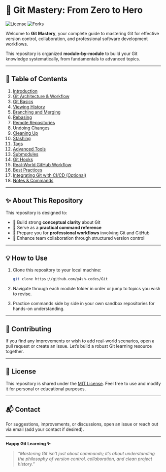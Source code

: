# 🚀 Git Mastery: From Zero to Hero

<!-- ![GitHub Workflow Status](https://img.shields.io/github/actions/workflow/status/y4sh-codes/Git/main.yml?branch=main) -->
![License](https://img.shields.io/github/license/y4sh-codes/Git)
![Forks](https://img.shields.io/github/forks/y4sh-codes/Git?style=social)

Welcome to **Git Mastery**, your complete guide to mastering Git for effective version control, collaboration, and professional software development workflows.

This repository is organized **module-by-module** to build your Git knowledge systematically, from fundamentals to advanced topics.

---

## 🧭 **Table of Contents**

1. [Introduction](modules/0_introduction/README.md)
2. [Git Architecture & Workflow](modules/1_architecture_workflow/README.md)
3. [Git Basics](modules/2_git_basics/README.md)
4. [Viewing History](modules/3_viewing_history/README.md)
5. [Branching and Merging](modules/4_branching_merging/README.md)
6. [Rebasing](modules/5_rebasing/README.md)
7. [Remote Repositories](modules/6_remote_repositories/README.md)
8. [Undoing Changes](modules/7_undoing_changes/README.md)
9. [Cleaning Up](modules/8_cleaning_up/README.md)
10. [Stashing](modules/9_stashing/README.md)
11. [Tags](modules/10_tags/README.md)
12. [Advanced Tools](modules/11_advanced_tools/README.md)
13. [Submodules](modules/12_submodules/README.md)
14. [Git Hooks](modules/13_git_hooks/README.md)
15. [Real-World GitHub Workflow](modules/14_github_workflow/README.md)
16. [Best Practices](modules/15_best_practices/README.md)
17. [Integrating Git with CI/CD (Optional)](modules/16_ci_cd/README.md)
18. [Notes & Commands](Notes%20&%20Commands/)
---

## ✨ **About This Repository**

This repository is designed to:

- 🧠 Build strong **conceptual clarity** about Git  
- 🔧 Serve as a **practical command reference**  
- 💼 Prepare you for **professional workflows** involving Git and GitHub  
- 🚀 Enhance team collaboration through structured version control

---

## 💡 **How to Use**

1. Clone this repository to your local machine:
    ```bash
    git clone https://github.com/y4sh-codes/Git
    ```

2. Navigate through each module folder in order or jump to topics you wish to revise.

3. Practice commands side by side in your own sandbox repositories for hands-on understanding.

---

## 🤝 **Contributing**

If you find any improvements or wish to add real-world scenarios, open a pull request or create an issue. Let’s build a robust Git learning resource together.

---

## 📝 **License**

This repository is shared under the [MIT License](LICENSE). Feel free to use and modify it for personal or educational purposes.

---

## 📬 **Contact**

For suggestions, improvements, or discussions, open an issue or reach out via email (add your contact if desired).

---

**Happy Git Learning ✨**

> *“Mastering Git isn’t just about commands; it’s about understanding the philosophy of version control, collaboration, and clean project history.”*

